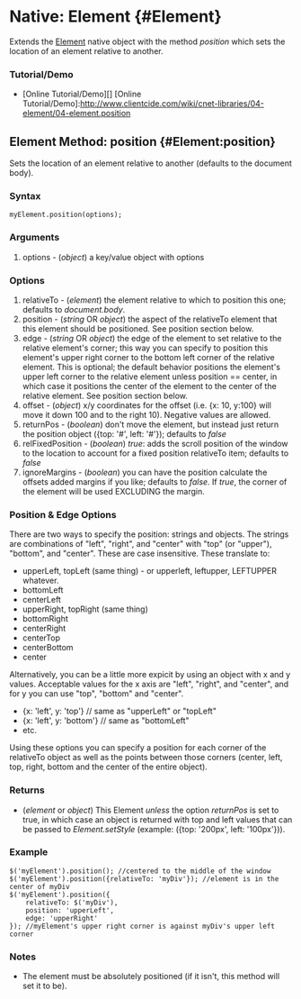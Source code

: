 Native: Element {#Element}
==========================
Extends the [Element][] native object with the method *position* which sets the location of an element relative to another.

### Tutorial/Demo

* [Online Tutorial/Demo][]
[Online Tutorial/Demo]:http://www.clientcide.com/wiki/cnet-libraries/04-element/04-element.position

Element Method: position {#Element:position}
--------------------------------------------------

Sets the location of an element relative to another (defaults to the document body).

### Syntax

	myElement.position(options);

###	Arguments

1. options - (*object*) a key/value object with options

### Options

1. relativeTo - (*element*) the element relative to which to position this one; defaults to *document.body*.
2. position - (*string* OR *object*) the aspect of the relativeTo element that this element should be positioned. See position section below.
3. edge - (*string* OR *object*) the edge of the element to set relative to the relative element's corner; this way you can specify to position this element's upper right corner to the bottom left corner of the relative element. This is optional; the default behavior positions the element's upper left corner to the relative element unless position == center, in which case it positions the center of the element to the center of the relative element. See position section below.
4. offset - (*object*) x/y coordinates for the offset (i.e. {x: 10, y:100} will move it down 100 and to the right 10). Negative values are allowed.
5. returnPos - (*boolean*) don't move the element, but instead just return the position object ({top: '#', left: '#'}); defaults to *false*
6. relFixedPosition - (*boolean*) *true*: adds the scroll position of the window to the location to account for a fixed position relativeTo item; defaults to *false*
7. ignoreMargins - (*boolean*) you can have the position calculate the offsets added margins if you like; defaults to *false*. If *true*, the corner of the element will be used EXCLUDING the margin.

### Position & Edge Options

There are two ways to specify the position: strings and objects. The strings are combinations of "left", "right", and "center" with "top" (or "upper"), "bottom", and "center". These are case insensitive. These translate to:

* upperLeft, topLeft (same thing) - or upperleft, leftupper, LEFTUPPER whatever.
* bottomLeft
* centerLeft
* upperRight, topRight (same thing)
* bottomRight
* centerRight
* centerTop
* centerBottom
* center

Alternatively, you can be a little more expicit by using an object with x and y values. Acceptable values for the x axis are "left", "right", and "center", and for y you can use "top", "bottom" and "center".

* {x: 'left', y: 'top'} // same as "upperLeft" or "topLeft"
* {x: 'left', y: 'bottom'} // same as "bottomLeft"
* etc.

Using these options you can specify a position for each corner of the relativeTo object as well as the points between those corners (center, left, top, right, bottom and the center of the entire object). 

### Returns

* (*element* or *object*) This Element *unless* the option *returnPos* is set to true, in which case an object is returned with top and left values that can be passed to *Element.setStyle* (example: ({top: '200px', left: '100px'})).

### Example

	$('myElement').position(); //centered to the middle of the window
	$('myElement').position({relativeTo: 'myDiv'}); //element is in the center of myDiv
	$('myElement').position({
		relativeTo: $('myDiv'),
		position: 'upperLeft',
		edge: 'upperRight'
	}); //myElement's upper right corner is against myDiv's upper left corner

### Notes

* The element must be absolutely positioned (if it isn't, this method will set it to be).

[Element]: http://docs.mootools.net/Element/Element

